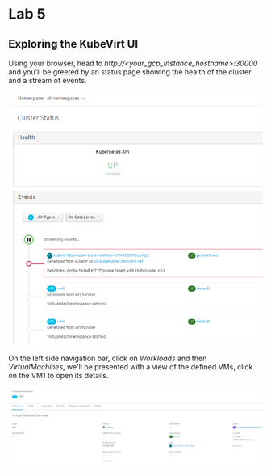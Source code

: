 # Lab 5

## Exploring the KubeVirt UI

Using your browser, head to *http://<your_gcp_instance_hostname>:30000* and you'll be greeted by an status page showing the health of the cluster and a stream of events.

![Cluster status page](images/kwebui-01.png)

On the left side navigation bar, click on *Workloads* and then *VirtualMachines*, we'll be presented with a view of the defined VMs, click on the VM1 to open its details.

![VM1 details](images/kwebui-02.png)
